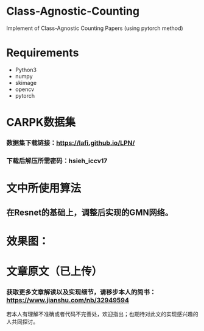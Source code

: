 # Class-Agnostic-Counting
Implement of Class-Agnostic Counting Papers (using pytorch method) 
# Requirements
 - Python3
 - numpy
 - skimage
 - opencv
 - pytorch

# CARPK数据集
### 数据集下载链接：https://lafi.github.io/LPN/
### 下载后解压所需密码：hsieh_iccv17

# 文中所使用算法
## 在Resnet的基础上，调整后实现的GMN网络。 

# 效果图：


# 文章原文（已上传）
### 获取更多文章解读以及实现细节，请移步本人的简书：https://www.jianshu.com/nb/32949594

若本人有理解不准确或者代码不完善处，欢迎指出；也期待对此文的实现感兴趣的人共同探讨。

